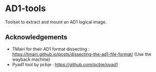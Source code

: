 # AD1-tools
Toolset to extract and mount an AD1 logical image.


## Acknowledgements 

- TMairi for their AD1 format dissecting : https://tmairi.github.io/posts/dissecting-the-ad1-file-format/ (Use the wayback machine)
- Pyad1 tool by pcbje : https://github.com/pcbje/pyad1
